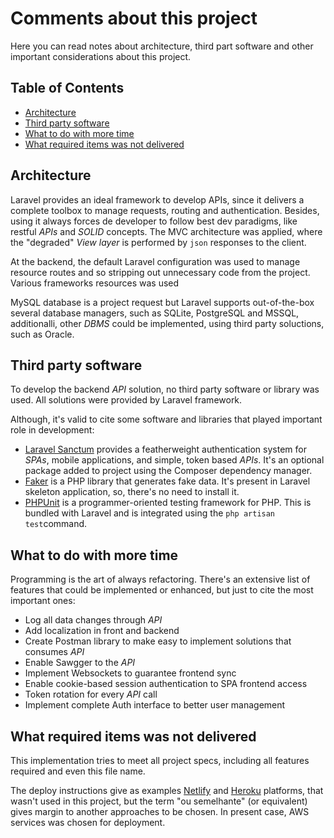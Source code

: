 # Comments about this project

Here you can read notes about architecture, third part software and other important considerations about this project.

## Table of Contents

  - [Architecture](architecture)
  - [Third party software](#third-party-software)
  - [What to do with more time](what-to-do-with-more-time)
  - [What required items was not delivered](what-required-items-was-not-delivered)


## Architecture

Laravel provides an ideal framework to develop APIs, since it delivers a complete toolbox to manage requests, routing and authentication. Besides, using it always forces de developer to follow best dev paradigms, like restful *APIs* and *SOLID* concepts. The MVC architecture was applied, where the "degraded" *View layer* is performed by `json` responses to the client.

At the backend, the default Laravel configuration was used to manage resource routes and so stripping out unnecessary code from the project. Various frameworks resources was used

MySQL database is a project request but Laravel supports out-of-the-box several database managers, such as SQLite, PostgreSQL and MSSQL, additionalli, other *DBMS* could be implemented, using third party soluctions, such as Oracle.

## Third party software

To develop the backend *API* solution, no third party software or library was used. All solutions were provided by Laravel framework.

Although, it's valid to cite some software and libraries that played important role in development:

  - [Laravel Sanctum](https://laravel.com/docs/master/sanctum) provides a featherweight authentication system for *SPAs*, mobile applications, and simple, token based *APIs*. It's an optional package added to project using the Composer dependency manager.
  - [Faker](https://github.com/fzaninotto/Faker) is a PHP library that generates fake data. It's present in Laravel skeleton application, so, there's no need to install it.
  - [PHPUnit](https://phpunit.de/) is a programmer-oriented testing framework for PHP. This is bundled with Laravel and is integrated using the `php artisan test`command.

## What to do with more time

Programming is the art of always refactoring. There's an extensive list of features that could be implemented or enhanced, but just to cite the most important ones:

  - Log all data changes through *API*
  - Add localization in front and backend
  - Create Postman library to make easy to implement solutions that consumes *API*
  - Enable Sawgger to the *API*
  - Implement Websockets to guarantee frontend sync
  - Enable cookie-based session authentication to SPA frontend access
  - Token rotation for every *API* call
  - Implement complete Auth interface to better user management

## What required items was not delivered

This implementation tries to meet all project specs, including all features required and even this file name.

The deploy instructions give as examples [Netlify](https://www.netlify.com/) and [Heroku](https://www.heroku.com/) platforms, that wasn't used in this project, but the term "ou semelhante" (or equivalent) gives margin to another approaches to be chosen. In present case, AWS services was chosen for deployment.